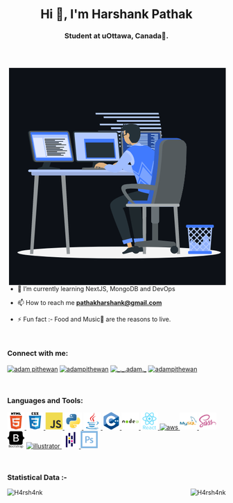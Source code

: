<h1 align="center">Hi 👋, I'm Harshank Pathak</h1>
<h3 align="center">Student at uOttawa, Canada🌟.</h3>

<br>

<br>

<p><img align="right" src="https://github.com/H4rsh4nk/H4rsh4nk/blob/main/animation_500_kxa883sd.gif" alt="H4rsh4nk" /></p>


- 🌱 I’m currently learning NextJS, MongoDB and DevOps

- 📫 How to reach me **pathakharshank@gmail.com**

- ⚡ Fun fact :- Food and Music🎵 are the reasons to live.

<br>

<h3 align="left">Connect with me:</h3>
<p align="left">
  
  <a href="https://www.linkedin.com/in/harshank-pathak/" target="blank"><img align="center"
      src="https://raw.githubusercontent.com/rahuldkjain/github-profile-readme-generator/master/src/images/icons/Social/linked-in-alt.svg"
      alt="adam pithewan" height="30" width="40" /></a>
    <a href="https://leetcode.com/pathakharsh13/" target="blank"><img align="center"
      src="https://leetcode.com/_next/static/images/logo-dark-c96c407d175e36c81e236fcfdd682a0b.png"
      alt="adampithewan" height="30" width="30" /></a>
  <a href="https://instagram.com/harshank_pathak" target="blank"><img align="center"
      src="https://raw.githubusercontent.com/rahuldkjain/github-profile-readme-generator/master/src/images/icons/Social/instagram.svg"
      alt="_._.adam._" height="30" width="40" /></a>
 <a href="https://twitter.com/harshank_pathak" target="blank"><img align="center"
      src="https://raw.githubusercontent.com/rahuldkjain/github-profile-readme-generator/master/src/images/icons/Social/twitter.svg"
      alt="adampithewan" height="30" width="40" /></a>
</p>

<br>

<h3 align="left">Languages and Tools:</h3>
<p align="left">
<!-- HTML -->
<a href="https://www.w3.org/html/" target="_blank" rel="noreferrer">
  <img src="https://raw.githubusercontent.com/devicons/devicon/master/icons/html5/html5-original-wordmark.svg"
    alt="html5" width="40" height="40" />
</a>

<!-- CSS -->
<a href="https://www.w3schools.com/css/" target="_blank" rel="noreferrer">
  <img src="https://raw.githubusercontent.com/devicons/devicon/master/icons/css3/css3-original-wordmark.svg"
    alt="css3" width="40" height="40" />
</a>

<!-- JavaScript -->
<a href="https://developer.mozilla.org/en-US/docs/Web/JavaScript" target="_blank" rel="noreferrer">
  <img src="https://raw.githubusercontent.com/devicons/devicon/master/icons/javascript/javascript-original.svg"
    alt="javascript" width="40" height="40" />
</a>

<!-- Python -->
<a href="https://www.python.org" target="_blank" rel="noreferrer">
  <img src="https://raw.githubusercontent.com/devicons/devicon/master/icons/python/python-original.svg" alt="python"
    width="40" height="40" />
</a>

<!-- Java -->
<a href="https://www.java.com" target="_blank" rel="noreferrer">
  <img src="https://raw.githubusercontent.com/devicons/devicon/master/icons/java/java-original.svg" alt="java"
    width="40" height="40" />
</a>

<!-- C++ -->
<a href="https://www.w3schools.com/cpp/" target="_blank" rel="noreferrer">
  <img src="https://raw.githubusercontent.com/devicons/devicon/master/icons/cplusplus/cplusplus-original.svg"
    alt="cplusplus" width="40" height="40" />
</a>

<!-- Node.js -->
<a href="https://nodejs.org" target="_blank" rel="noreferrer">
  <img src="https://raw.githubusercontent.com/devicons/devicon/master/icons/nodejs/nodejs-original-wordmark.svg"
    alt="nodejs" width="40" height="40" />
</a>

<!-- React -->
<a href="https://reactjs.org/" target="_blank" rel="noreferrer">
  <img src="https://raw.githubusercontent.com/devicons/devicon/master/icons/react/react-original-wordmark.svg"
    alt="react" width="40" height="40" />
</a>

<!-- Amazon -->
<a href="https://aws.amazon.com" target="_blank" rel="noreferrer">
  <img src="https://www.seekpng.com/png/full/328-3284428_copyright-2017-facebook-inc-aws-logo.png"
    alt="aws" width="40" height="30" />
</a>

<!-- MySQL -->
<a href="https://www.mysql.com/" target="_blank" rel="noreferrer">
  <img src="https://raw.githubusercontent.com/devicons/devicon/master/icons/mysql/mysql-original-wordmark.svg"
    alt="mysql" width="40" height="40" />
</a>

<!-- Sass -->
<a href="https://sass-lang.com" target="_blank" rel="noreferrer">
  <img src="https://raw.githubusercontent.com/devicons/devicon/master/icons/sass/sass-original.svg" alt="sass" width="40"
    height="40" />
</a>

<!-- Bootstrap -->
<a>
  <img src="https://raw.githubusercontent.com/devicons/devicon/master/icons/bootstrap/bootstrap-plain-wordmark.svg"
    alt="bootstrap" width="40" height="40" />
</a>

<!-- Illustrator -->
<a href="https://www.adobe.com/in/products/illustrator.html" target="_blank" rel="noreferrer">
  <img src="https://www.vectorlogo.zone/logos/adobe_illustrator/adobe_illustrator-icon.svg" alt="illustrator"
    width="40" height="40" />
</a>

<!-- Pandas -->
<a href="https://pandas.pydata.org/" target="_blank" rel="noreferrer">
  <img
    src="https://raw.githubusercontent.com/devicons/devicon/2ae2a900d2f041da66e950e4d48052658d850630/icons/pandas/pandas-original.svg"
    alt="pandas" width="40" height="40" />
</a>

<!-- Photoshop -->
<a href="https://www.photoshop.com/en" target="_blank" rel="noreferrer">
  <img src="https://raw.githubusercontent.com/devicons/devicon/master/icons/photoshop/photoshop-line.svg" alt="photoshop"
    width="40" height="40" />
</a>


</p>

<br>

<h3>Statistical Data :-</h3>
<p>
    <img align="left"
    src="https://github-readme-stats.vercel.app/api/top-langs?username=H4rsh4nk&show_icons=true&locale=en&bg_color=0d1117&text_color=ffffff&layout=compact"
    alt="H4rsh4nk" 
    bg_color=#808080/>
    <img align="right" src="https://github-readme-streak-stats.herokuapp.com/?user=H4rsh4nk&theme=dark&background=0d1117&date_format=M%20j%5B%2C%20Y%5D" alt="H4rsh4nk" />
</p>
<br>
